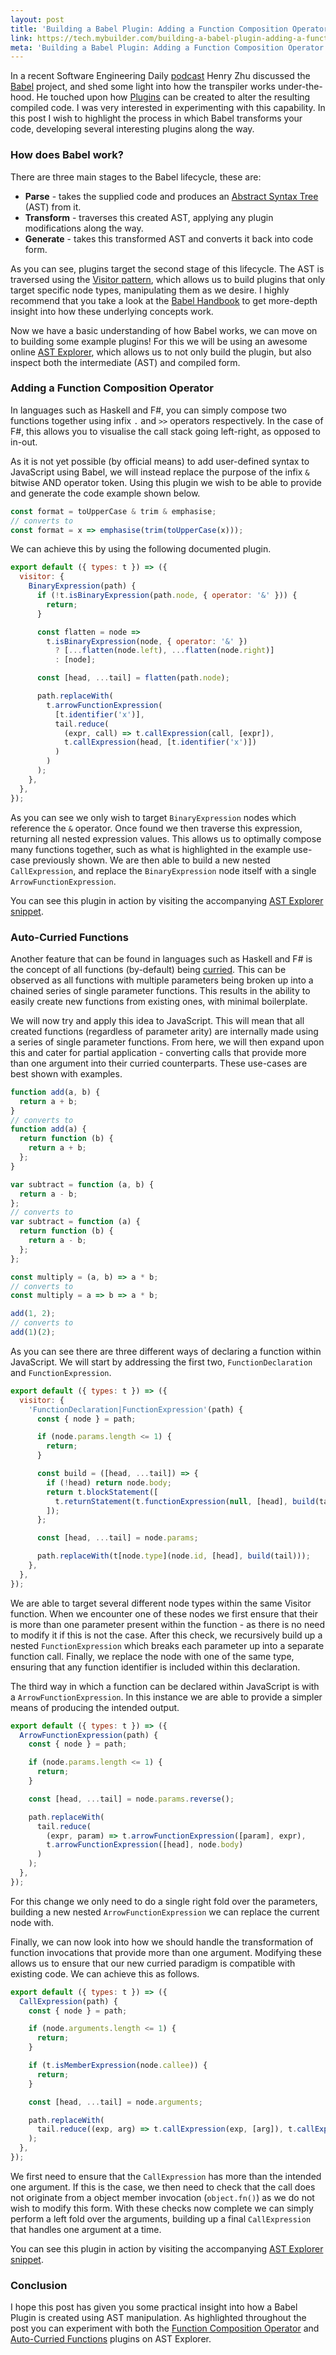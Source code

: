 ```yaml
---
layout: post
title: 'Building a Babel Plugin: Adding a Function Composition Operator and Auto-Curried Functions to JavaScript'
link: https://tech.mybuilder.com/building-a-babel-plugin-adding-a-function-composition-operator-and-auto-curried-functions-to-javascript/
meta: 'Building a Babel Plugin: Adding a Function Composition Operator and Auto-Curried Functions to JavaScript'
---
```


In a recent Software Engineering Daily [podcast](https://softwareengineeringdaily.com/2018/06/21/babel-with-henry-zhu/) Henry Zhu discussed the [Babel](https://babeljs.io/) project, and shed some light into how the transpiler works under-the-hood.
He touched upon how [Plugins](https://babeljs.io/docs/en/plugins.html) can be created to alter the resulting compiled code.
I was very interested in experimenting with this capability.
In this post I wish to highlight the process in which Babel transforms your code, developing several interesting plugins along the way.

<!--more-->

### How does Babel work?

There are three main stages to the Babel lifecycle, these are:

- **Parse** - takes the supplied code and produces an [Abstract Syntax Tree](https://en.wikipedia.org/wiki/Abstract_syntax_tree) (AST) from it.
- **Transform** - traverses this created AST, applying any plugin modifications along the way.
- **Generate** - takes this transformed AST and converts it back into code form.

As you can see, plugins target the second stage of this lifecycle.
The AST is traversed using the [Visitor pattern](https://sourcemaking.com/design_patterns/visitor), which allows us to build plugins that only target specific node types, manipulating them as we desire.
I highly recommend that you take a look at the [Babel Handbook](https://github.com/jamiebuilds/babel-handbook) to get more-depth insight into how these underlying concepts work.

Now we have a basic understanding of how Babel works, we can move on to building some example plugins!
For this we will be using an awesome online [AST Explorer](https://astexplorer.net/), which allows us to not only build the plugin, but also inspect both the intermediate (AST) and compiled form.

### Adding a Function Composition Operator

In languages such as Haskell and F#, you can simply compose two functions together using infix `.` and `>>` operators respectively.
In the case of F#, this allows you to visualise the call stack going left-right, as opposed to in-out.

As it is not yet possible (by official means) to add user-defined syntax to JavaScript using Babel, we will instead replace the purpose of the infix `&` bitwise AND operator token.
Using this plugin we wish to be able to provide and generate the code example shown below.

```js
const format = toUpperCase & trim & emphasise;
// converts to
const format = x => emphasise(trim(toUpperCase(x)));
```

We can achieve this by using the following documented plugin.

```js
export default ({ types: t }) => ({
  visitor: {
    BinaryExpression(path) {
      if (!t.isBinaryExpression(path.node, { operator: '&' })) {
        return;
      }

      const flatten = node =>
        t.isBinaryExpression(node, { operator: '&' })
          ? [...flatten(node.left), ...flatten(node.right)]
          : [node];

      const [head, ...tail] = flatten(path.node);

      path.replaceWith(
        t.arrowFunctionExpression(
          [t.identifier('x')],
          tail.reduce(
            (expr, call) => t.callExpression(call, [expr]),
            t.callExpression(head, [t.identifier('x')])
          )
        )
      );
    },
  },
});
```

As you can see we only wish to target `BinaryExpression` nodes which reference the `&` operator.
Once found we then traverse this expression, returning all nested expression values.
This allows us to optimally compose many functions together, such as what is highlighted in the example use-case previously shown.
We are then able to build a new nested `CallExpression`, and replace the `BinaryExpression` node itself with a single `ArrowFunctionExpression`.

You can see this plugin in action by visiting the accompanying [AST Explorer snippet](https://astexplorer.net/#/gist/a5bd7b8c733fd52e3b51d3f713b5a3d3/014e51be5e9b20cf37b4903eb97f1e61277e9f47).

### Auto-Curried Functions

Another feature that can be found in languages such as Haskell and F# is the concept of all functions (by-default) being [curried](https://en.wikipedia.org/wiki/Currying).
This can be observed as all functions with multiple parameters being broken up into a chained series of single parameter functions.
This results in the ability to easily create new functions from existing ones, with minimal boilerplate.

We will now try and apply this idea to JavaScript.
This will mean that all created functions (regardless of parameter arity) are internally made using a series of single parameter functions.
From here, we will then expand upon this and cater for partial application - converting calls that provide more than one argument into their curried counterparts.
These use-cases are best shown with examples.

```js
function add(a, b) {
  return a + b;
}
// converts to
function add(a) {
  return function (b) {
    return a + b;
  };
}
```

```js
var subtract = function (a, b) {
  return a - b;
};
// converts to
var subtract = function (a) {
  return function (b) {
    return a - b;
  };
};
```

```js
const multiply = (a, b) => a * b;
// converts to
const multiply = a => b => a * b;
```

```js
add(1, 2);
// converts to
add(1)(2);
```

As you can see there are three different ways of declaring a function within JavaScript.
We will start by addressing the first two, `FunctionDeclaration` and `FunctionExpression`.

```js
export default ({ types: t }) => ({
  visitor: {
    'FunctionDeclaration|FunctionExpression'(path) {
      const { node } = path;

      if (node.params.length <= 1) {
        return;
      }

      const build = ([head, ...tail]) => {
        if (!head) return node.body;
        return t.blockStatement([
          t.returnStatement(t.functionExpression(null, [head], build(tail))),
        ]);
      };

      const [head, ...tail] = node.params;

      path.replaceWith(t[node.type](node.id, [head], build(tail)));
    },
  },
});
```

We are able to target several different node types within the same Visitor function.
When we encounter one of these nodes we first ensure that their is more than one parameter present within the function - as there is no need to modify it if this is not the case.
After this check, we recursively build up a nested `FunctionExpression` which breaks each parameter up into a separate function call.
Finally, we replace the node with one of the same type, ensuring that any function identifier is included within this declaration.

The third way in which a function can be declared within JavaScript is with a `ArrowFunctionExpression`.
In this instance we are able to provide a simpler means of producing the intended output.

```js
export default ({ types: t }) => ({
  ArrowFunctionExpression(path) {
    const { node } = path;

    if (node.params.length <= 1) {
      return;
    }

    const [head, ...tail] = node.params.reverse();

    path.replaceWith(
      tail.reduce(
        (expr, param) => t.arrowFunctionExpression([param], expr),
        t.arrowFunctionExpression([head], node.body)
      )
    );
  },
});
```

For this change we only need to do a single right fold over the parameters, building a new nested `ArrowFunctionExpression` we can replace the current node with.

Finally, we can now look into how we should handle the transformation of function invocations that provide more than one argument.
Modifying these allows us to ensure that our new curried paradigm is compatible with existing code.
We can achieve this as follows.

```js
export default ({ types: t }) => ({
  CallExpression(path) {
    const { node } = path;

    if (node.arguments.length <= 1) {
      return;
    }

    if (t.isMemberExpression(node.callee)) {
      return;
    }

    const [head, ...tail] = node.arguments;

    path.replaceWith(
      tail.reduce((exp, arg) => t.callExpression(exp, [arg]), t.callExpression(node.callee, [head]))
    );
  },
});
```

We first need to ensure that the `CallExpression` has more than the intended one argument.
If this is the case, we then need to check that the call does not originate from a object member invocation (`object.fn()`) as we do not wish to modify this form.
With these checks now complete we can simply perform a left fold over the arguments, building up a final `CallExpression` that handles one argument at a time.

You can see this plugin in action by visiting the accompanying [AST Explorer snippet](https://astexplorer.net/#/gist/a5bd7b8c733fd52e3b51d3f713b5a3d3/a663f9b0d674301574a5d5c63504a6fb870c33dd).

### Conclusion

I hope this post has given you some practical insight into how a Babel Plugin is created using AST manipulation.
As highlighted throughout the post you can experiment with both the [Function Composition Operator](https://astexplorer.net/#/gist/a5bd7b8c733fd52e3b51d3f713b5a3d3/014e51be5e9b20cf37b4903eb97f1e61277e9f47) and [Auto-Curried Functions](https://astexplorer.net/#/gist/a5bd7b8c733fd52e3b51d3f713b5a3d3/a663f9b0d674301574a5d5c63504a6fb870c33dd) plugins on AST Explorer.
